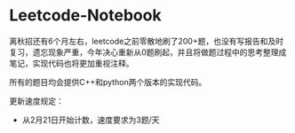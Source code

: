 # Leetcode-Notebook


离秋招还有6个月左右，leetcode之前零散地刷了200+题，也没有写报告和及时复习，遗忘现象严重，今年决心重新从0题刷起，并且将做题过程中的思考整理成笔记，实现代码也将更加重视注释。

所有的题目均会提供C++和python两个版本的实现代码。

更新速度规定：
 + 从2月21日开始计数，速度要求为3题/天
 
